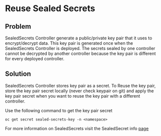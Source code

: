 # Reuse Sealed Secrets

## Problem

SealedSecrets Controller generate a public/private key pair that it uses to encrypt/decrypt data. This key pair is generated once when the SealedSecrets Controller is deployed. The secrets sealed by one controller cannot be decrypted by another controller because the key pair is different for every deployed controller.

## Solution

SealedSecrets Controller stores key pair as a secret. To Reuse the key pair, store the key pair secret locally (never check keypair on git) and apply the key pair secret when you want to reuse the key pair with a different controller.

Use the following command to get the key pair secret

```
oc get secret sealed-secrets-key -n <namespace>
```


For more information on SealedSecrets visit the SealedSecret info [page](/content/processes/security/sealed-secrets.html)